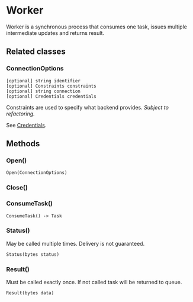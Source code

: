 # Worker

Worker is a synchronous process that consumes
one task, issues multiple intermediate updates
and returns result.

## Related classes

### ConnectionOptions

```
[optional] string identifier
[optional] Constraints constraints
[optional] string connection
[optional] Credentials credentials
```

Constraints are used to specify what backend provides.
*Subject to refactoring.*

See [Credentials](common.md#credentials).

## Methods

### Open()

```
Open(ConnectionOptions)
```

### Close()

### ConsumeTask()

```
ConsumeTask() -> Task
```

### Status()

May be called multiple times.
Delivery is not guaranteed.

```
Status(bytes status)
```

### Result()

Must be called exactly once. If not called
task will be returned to queue.

```
Result(bytes data)
```
